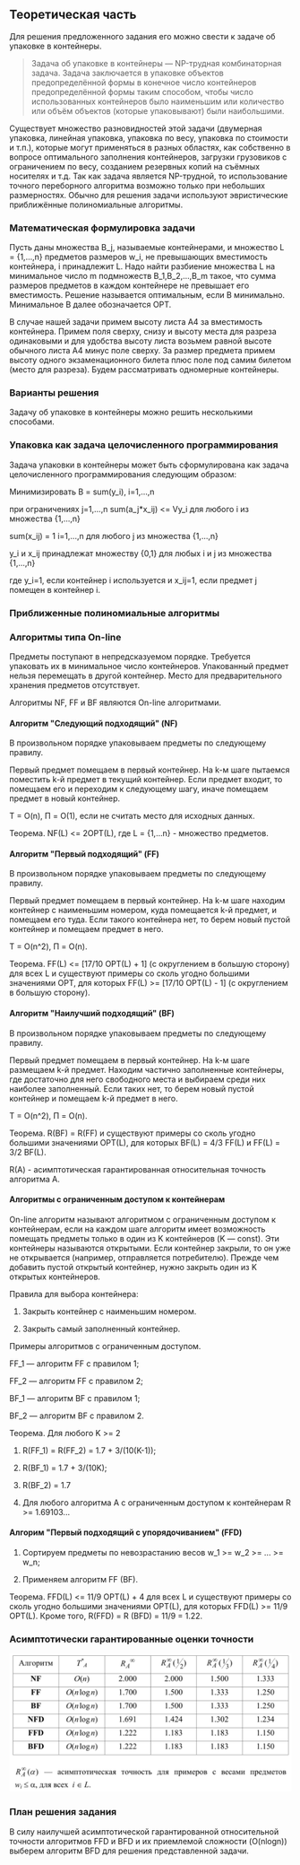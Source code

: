 ## Теоретическая часть

Для решения предложенного задания его можно свести к задаче об упаковке в контейнеры.

> Задача об упаковке в контейнеры — NP-трудная комбинаторная задача. Задача заключается в упаковке объектов предопределённой формы в конечное число контейнеров предопределённой формы таким способом, чтобы число использованных контейнеров было наименьшим или количество или объём объектов (которые упаковывают) были наибольшими.

Существует множество разновидностей этой задачи (двумерная упаковка, линейная упаковка, упаковка по весу, упаковка по стоимости и т.п.), которые могут применяться в разных областях, как собственно в вопросе оптимального заполнения контейнеров, загрузки грузовиков с ограничением по весу, созданием резервных копий на съёмных носителях и т.д. Так как задача является NP-трудной, то использование точного переборного алгоритма возможно только при небольших размерностях. Обычно для решения задачи используют эвристические приближённые полиномиальные алгоритмы.

### Математическая формулировка задачи

Пусть даны множества B_j, называемые контейнерами, и множество L = {1,...,n} предметов размеров w_i, не превышающих вместимость контейнера, i принадлежит L. Надо найти разбиение множества L на минимальное число m подмножеств B_1,B_2,...,B_m такое, что сумма размеров предметов в каждом контейнере не превышает его вместимость. Решение называется оптимальным, если B минимально. Минимальное B далее обозначается OPT.

В случае нашей задачи примем высоту листа А4 за вместимость контейнера. Примем поля сверху, снизу и высоту места для разреза одинаковыми и для удобства высоту листа возьмем равной высоте обычного листа А4 минус поле сверху. За размер предмета примем высоту одного экзаменационного билета плюс поле под самим билетом (место для разреза). Будем рассматривать одномерные контейнеры.

### Варианты решения

Задачу об упаковке в контейнеры можно решить несколькими способами.

### Упаковка как задача целочисленного программирования
Задача упаковки в контейнеры может быть сформулирована как задача целочисленного программирования следующим образом:

Минимизировать B = sum(y_i), i=1,...,n

при ограничениях j=1,...,n sum(a_j\*x_ij) <= Vy_i для любого i из множества {1,...,n}

sum(x_ij) = 1 i=1,...,n для любого j из множества {1,...,n}

y_i и x_ij принадлежат множеству {0,1} для любых i и j из множества {1,...,n}

где y_i=1, если контейнер i используется и x_ij=1, если предмет j помещен в контейнер i.

### Приближенные полиномиальные алгоритмы
### Алгоритмы типа On-line
Предметы поступают в непредсказуемом порядке. Требуется упаковать их в минимальное число контейнеров. Упакованный предмет нельзя перемещать в другой контейнер. Место для предварительного хранения предметов отсутствует.

Алгоритмы NF, FF и BF являются On-line алгоритмами.

#### Алгоритм "Следующий подходящий" (NF)
В произвольном порядке упаковываем предметы по следующему правилу.

Первый предмет помещаем в первый контейнер. На k-м шаге пытаемся поместить k-й предмет в текущий контейнер. Если предмет входит, то помещаем его и переходим к следующему шагу, иначе помещаем предмет в новый контейнер.

T = O(n), П = O(1), если не считать место для исходных данных.

Теорема. NF(L) <= 2OPT(L), где L = {1,...n} - множество предметов.

#### Алгоритм "Первый подходящий" (FF)
В произвольном порядке упаковываем предметы по следующему правилу.

Первый предмет помещаем в первый контейнер. На k-м шаге находим контейнер с наименьшим номером, куда помещается k-й предмет, и помещаем его туда. Если такого контейнера нет, то берем новый пустой контейнер и помещаем предмет в него.

T = O(n^2), П = O(n).

Теорема. FF(L) <= \[17/10 OPT(L) + 1] (с округлением в большую сторону) для всех L и существуют примеры со сколь угодно большими значениями OPT, для которых FF(L) >= \[17/10 OPT(L) - 1] (с округлением в большую сторону).

#### Алгоритм "Наилучший подходящий" (BF)
В произвольном порядке упаковываем предметы по следующему правилу.

Первый предмет помещаем в первый контейнер. На k-м шаге размещаем k-й предмет. Находим частично заполненные контейнеры, где достаточно для него свободного места и выбираем среди них наиболее заполненный. Если таких нет, то берем новый пустой контейнер и помещаем k-й предмет в него.

T = O(n^2), П = O(n).

Теорема. R(BF) = R(FF) и существуют примеры со сколь угодно большими значениями OPT(L), для которых BF(L) = 4/3 FF(L) и FF(L) = 3/2 BF(L).

R(А) - асимптотическая гарантированная относительная точность алгоритма A.

#### Алгоритмы с ограниченным доступом к контейнерам
On-line алгоритм называют алгоритмом с ограниченным доступом к контейнерам, если на каждом шаге алгоритм имеет возможность помещать предметы только в один из K контейнеров (K — const). Эти контейнеры называются открытыми. Если контейнер закрыли, то он уже не открывается (например, отправляется потребителю). Прежде чем добавить пустой открытый контейнер, нужно закрыть один из K открытых контейнеров.

Правила для выбора контейнера:

1. Закрыть контейнер с наименьшим номером.

2. Закрыть самый заполненный контейнер.

Примеры алгоритмов с ограниченным доступом.

FF_1 — алгоритм FF с правилом 1;

FF_2 — алгоритм FF с правилом 2;

BF_1 — алгоритм BF с правилом 1;

BF_2 — алгоритм BF с правилом 2.

Теорема. Для любого K >= 2

1) R(FF_1) = R(FF_2) = 1.7 + 3/(10(K-1));

2) R(BF_1) = 1.7 + 3/(10K);

3) R(BF_2) = 1.7

4) Для любого алгоритма A с ограниченным доступом к контейнерам R >= 1.69103...

#### Алгорим "Первый подходящий с упорядочиванием" (FFD)

1) Сортируем предметы по невозрастанию весов w_1 >= w_2 >= ... >= w_n;

2) Применяем алгоритм FF (BF).

Теорема. FFD(L) <= 11/9 OPT(L) + 4 для всех L и существуют примеры со сколь угодно большими значениями OPT(L), для которых FFD(L) >= 11/9 OPT(L). Кроме того, R(FFD) = R (BFD) = 11/9 = 1.22.

### Асимптотически гарантированные оценки точности
![alt image](https://github.com/bindasov/examCards/blob/master/asymptotic%20accuracy%20estimates.png)

### План решения задания
В силу наилучшей асимптотической гарантированной относительной точности алгоритмов FFD и BFD и их приемлемой сложности (O(nlogn)) выберем алгоритм BFD для решения представленной задачи.
